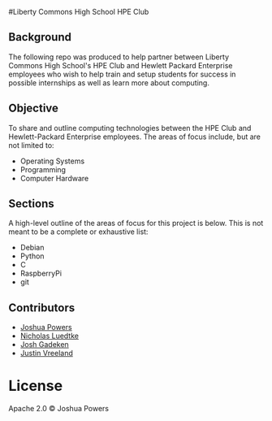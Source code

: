 #Liberty Commons High School HPE Club

## Background
The following repo was produced to help partner between Liberty Commons High School's HPE Club and Hewlett Packard Enterprise employees who wish to help train and setup students for success in possible internships as well as learn more about computing.

## Objective
To share and outline computing technologies between the HPE Club and Hewlett-Packard Enterprise employees. The areas of focus include, but are not limited to:

* Operating Systems
* Programming
* Computer Hardware

## Sections
A high-level outline of the areas of focus for this project is below. This is not meant to be a complete or exhaustive list:

* Debian
* Python
* C
* RaspberryPi
* git

## Contributors
* [Joshua Powers](https://github.com/powersj/)
* [Nicholas Luedtke](https://github.com/nluedtke)
* [Josh Gadeken](https://github.com/process1183)
* [Justin Vreeland](https://github.com/justinvreeland)

# License
Apache 2.0 &copy; Joshua Powers

